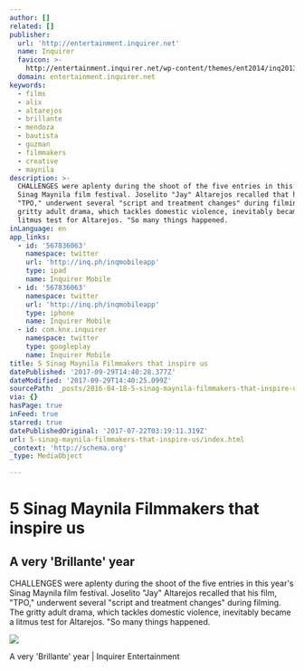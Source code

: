 ```yaml
---
author: []
related: []
publisher:
  url: 'http://entertainment.inquirer.net'
  name: Inquirer
  favicon: >-
    http://entertainment.inquirer.net/wp-content/themes/ent2014/inq2013/favicon.ico
  domain: entertainment.inquirer.net
keywords:
  - films
  - alix
  - altarejos
  - brillante
  - mendoza
  - bautista
  - guzman
  - filmmakers
  - creative
  - maynila
description: >-
  CHALLENGES were aplenty during the shoot of the five entries in this year's
  Sinag Maynila film festival. Joselito "Jay" Altarejos recalled that his film,
  "TPO," underwent several "script and treatment changes" during filming. The
  gritty adult drama, which tackles domestic violence, inevitably became a
  litmus test for Altarejos. "So many things happened.
inLanguage: en
app_links:
  - id: '567836063'
    namespace: twitter
    url: 'http://inq.ph/inqmobileapp'
    type: ipad
    name: Inquirer Mobile
  - id: '567836063'
    namespace: twitter
    url: 'http://inq.ph/inqmobileapp'
    type: iphone
    name: Inquirer Mobile
  - id: com.knx.inquirer
    namespace: twitter
    type: googleplay
    name: Inquirer Mobile
title: 5 Sinag Maynila Filmmakers that inspire us
datePublished: '2017-09-29T14:40:28.377Z'
dateModified: '2017-09-29T14:40:25.099Z'
sourcePath: _posts/2016-04-18-5-sinag-maynila-filmmakers-that-inspire-us.md
via: {}
hasPage: true
inFeed: true
starred: true
datePublishedOriginal: '2017-07-22T03:19:11.319Z'
url: 5-sinag-maynila-filmmakers-that-inspire-us/index.html
_context: 'http://schema.org'
_type: MediaObject

---
```

# 5 Sinag Maynila Filmmakers that inspire us

<article style=""><h1>A very 'Brillante' year</h1><p>CHALLENGES were aplenty during the shoot of the five entries in this year's Sinag Maynila film festival. Joselito "Jay" Altarejos recalled that his film, "TPO," underwent several "script and treatment changes" during filming. The gritty adult drama, which tackles domestic violence, inevitably became a litmus test for Altarejos. "So many things happened.</p><img src="http://entertainment.inquirer.net/files/2016/04/t0418SINAGMAYNILA2-600x338.jpg" /></article>

A very 'Brillante' year | Inquirer Entertainment
